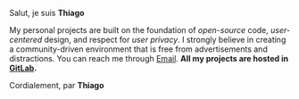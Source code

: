 Salut, je suis **Thiago**

My personal projects are built on the foundation of *open-source* code, 
*user-centered* design, and respect for *user privacy*. 
I strongly believe in creating a community-driven environment 
that is free from advertisements and distractions. 
You can reach me through [Email](mailto:thigcampos@proton.me). 
**All my projects are hosted in [GitLab](https://gitlab.com/thigcampos).**

Cordialement, par **Thiago**
